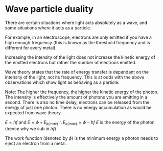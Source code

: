 # Wave particle duality
There are certain situations where light acts absolutely as a wave, and some situations where it acts as a particle.

For example, in an electroscope, electrons are only emitted if you have a high enough frequency (this is known as the threshold frequency and is different for every metal).

Increasing the intensity of the light does not increase the kinetic energy of the emitted electrons but rather the number of electrons emitted.

Wave theory states that the rate of energy transfer is dependant on the intensity of the light, not its frequency. This is at odds with the above observations which show light as behaving as a particle.

Note:
The higher the frequency, the higher the kinetic energy of the photon. The intensity is effectively the amount of photons you are emitting in a second.
There is also no time delay, electrons can be released from the energy of just one photon. There is no energy accumulation as would be expected from wave theory.

$E=hf$ and $E=\phi + E_{k(max)}$
$\therefore E_{k(max)} = \phi - hf$
$E$ is the energy of the photon (hence why we sub in $hf$)

The work function (denoted by $\phi$) is the minimum energy a photon needs to eject an electron from a metal.